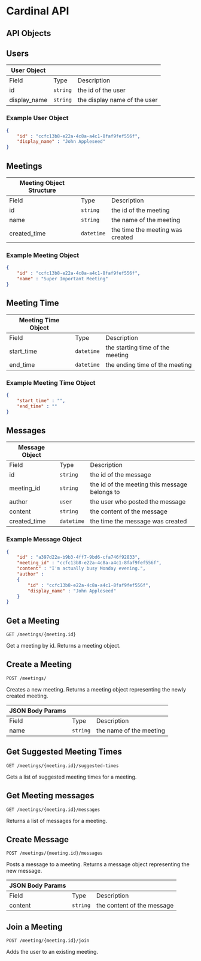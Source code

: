 # Cardinal API

## API Objects


## Users

|User Object|||
|---|---|---|
|Field|Type|Description|
|id|`string`|the id of the user|
|display_name|`string`|the display name of the user|

### Example User Object

```json
{
    "id" : "ccfc13b8-e22a-4c8a-a4c1-8faf9fef556f",
    "display_name" : "John Appleseed"
}
```

## Meetings

|Meeting Object Structure|||
|---|---|---|
|Field|Type|Description|
|id|`string`|the id of the meeting|
|name|`string`|the name of the meeting|
|created_time|`datetime`|the time the meeting was created|

### Example Meeting Object

```json
{
    "id" : "ccfc13b8-e22a-4c8a-a4c1-8faf9fef556f",
    "name" : "Super Important Meeting"
}
```

## Meeting Time

|Meeting Time Object|||
|---|---|---|
|Field|Type|Description|
|start_time|`datetime`|the starting time of the meeting|
|end_time|`datetime`|the ending time of the meeting|

### Example Meeting Time Object

```json
{
    "start_time" : "",
    "end_time" : ""
}
```

## Messages

|Message Object|||
|---|---|---|
|Field|Type|Description|
|id|`string`|the id of the message|
|meeting_id|`string`|the id of the meeting this message belongs to|
|author|`user`|the user who posted the message|
|content|`string`|the content of the message|
|created_time|`datetime`|the time the message was created|

### Example Message Object

```json
{
    "id" : "a397d22a-b9b3-4ff7-9bd6-cfa746f92833",
    "meeting_id" : "ccfc13b8-e22a-4c8a-a4c1-8faf9fef556f",
    "content" : "I'm actually busy Monday evening.",
    "author" : 
    {
        "id" : "ccfc13b8-e22a-4c8a-a4c1-8faf9fef556f",
        "display_name" : "John Appleseed"
    }
}
```

## Get a Meeting

```http
GET /meetings/{meeting.id}
```

Get a meeting by id. Returns a meeting object.


## Create a Meeting

```http
POST /meetings/
```

Creates a new meeting. Returns a meeting object representing the newly created meeting.

|JSON Body Params|||
|---|---|---|
|Field|Type|Description|
|name|`string`|the name of the meeting|

## Get Suggested Meeting Times

```
GET /meetings/{meeting.id}/suggested-times
```

Gets a list of suggested meeting times for a meeting.

## Get Meeting messages

```
GET /meetings/{meeting.id}/messages
```

Returns a list of messages for a meeting.

## Create Message

```
POST /meetings/{meeting.id}/messages
```

Posts a message to a meeting. Returns a message object representing the new message.

|JSON Body Params|||
|---|---|---|
|Field|Type|Description|
|content|`string`|the content of the message|

## Join a Meeting

```
POST /meeting/{meeting.id}/join
```

Adds the user to an existing meeting.
